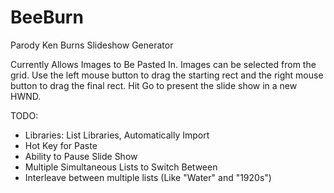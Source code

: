 # BeeBurn
Parody Ken Burns Slideshow Generator

Currently Allows Images to Be Pasted In.
Images can be selected from the grid.
Use the left mouse button to drag the starting rect and the right mouse button to drag the final rect.
Hit Go to present the slide show in a new HWND.

TODO:

* Libraries: List Libraries, Automatically Import
* Hot Key for Paste
* Ability to Pause Slide Show
* Multiple Simultaneous Lists to Switch Between
* Interleave between multiple lists (Like "Water" and "1920s")
